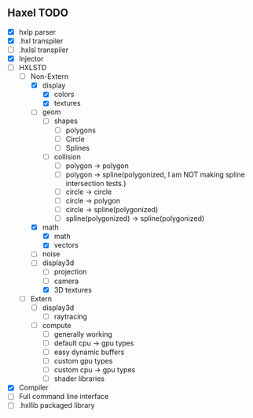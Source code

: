 ## Haxel TODO

- [X] hxlp parser
- [X] .hxl transpiler
- [ ] .hxlsl transpiler
- [X] Injector
- [ ] HXLSTD
    - [ ] Non-Extern
        - [X] display
            - [X] colors
            - [X] textures
        - [ ] geom
            - [ ] shapes
                - [ ] polygons
                - [ ] Circle
                - [ ] Splines
            - [ ] collision
                - [ ] polygon -> polygon
                - [ ] polygon -> spline(polygonized, I am NOT making spline intersection tests.)
                - [ ] circle -> circle
                - [ ] circle -> polygon
                - [ ] circle -> spline(polygonized)
                - [ ] spline(polygonized) -> spline(polygonized)
        - [X] math
            - [X] math
            - [X] vectors
        - [ ] noise
        - [ ] display3d
            - [ ] projection
            - [ ] camera
            - [X] 3D textures
    - [ ] Extern
        - [ ] display3d
            - [ ] raytracing
        - [ ] compute
            - [ ] generally working
            - [ ] default cpu -> gpu types
            - [ ] easy dynamic buffers
            - [ ] custom gpu types
            - [ ] custom cpu -> gpu types
            - [ ] shader libraries
- [X] Compiler
- [ ] Full command line interface
- [ ] .hxllib packaged library